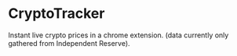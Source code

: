# CryptoTracker
Instant live crypto prices in a chrome extension.
(data currently only gathered from Independent Reserve).
